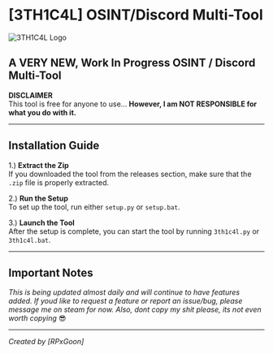 # [3TH1C4L] OSINT/Discord Multi-Tool
![3TH1C4L Logo](https://github.com/user-attachments/assets/ed7cdf18-e395-42b9-9d37-9a931834144f)

## A VERY NEW, Work In Progress OSINT / Discord Multi-Tool

**DISCLAIMER**  
This tool is free for anyone to use... **However, I am NOT RESPONSIBLE for what you do with it.**

---

## Installation Guide

1.) **Extract the Zip**  
   If you downloaded the tool from the releases section, make sure that the `.zip` file is properly extracted.

2.) **Run the Setup**  
   To set up the tool, run either `setup.py` or `setup.bat`.

3.) **Launch the Tool**  
   After the setup is complete, you can start the tool by running `3th1c4l.py` or `3th1c4l.bat`.

---

## Important Notes

*This is being updated almost daily and will continue to have features added.*
*If youd like to request a feature or report an issue/bug, please message me on steam for now.*
*Also, dont copy my shit please, its not even worth copying* 😎

---

*Created by [RPxGoon]*

